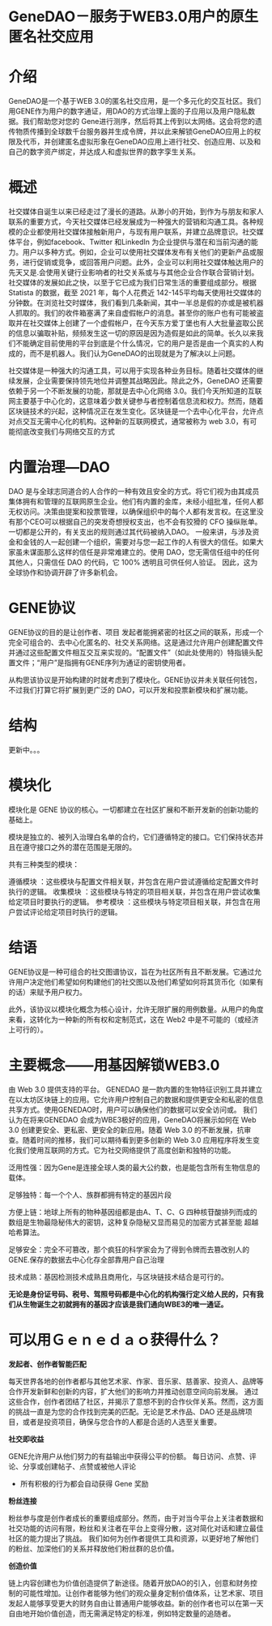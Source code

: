 # GeneDAO－服务于WEB3.0用户的原生匿名社交应用

# 介绍

GeneDAO是一个基于WEB 3.0的匿名社交应用，是一个多元化的交互社区。我们用GENE作为用户的数字通证，用DAO的方式治理上面的子应用以及用户隐私数据。我们帮助您对您的 Gene进行测序，然后将其上传到以太网络。这会将您的遗传物质传播到全球数千台服务器并生成令牌，并以此来解锁GeneDAO应用上的权限及代币，并创建匿名虚拟形象在GeneDAO应用上进行社交、创造应用、以及和自己的数字资产绑定，并达成人和虚拟世界的数字孪生关系。


# 概述
社交媒体自诞生以来已经走过了漫长的道路。从渺小的开始，到作为与朋友和家人联系的重要方式，今天社交媒体已经发展成为一种强大的营销和沟通工具。各种规模的企业都使用社交媒体接触新用户，与现有用户联系，并建立品牌意识。社交媒体平台，例如facebook、Twitter 和LinkedIn 为企业提供与潜在和当前沟通的能力。用户以多种方式。例如，企业可以使用社交媒体发布有关他们的更新产品或服务，进行促销或竞争，或回答用户问题。此外，企业可以利用社交媒体触达用户的先天又是.会使用关键行业影响者的社交关系或与与其他企业合作联合营销计划。社交媒体的发展如此之快，以至于它已成为我们日常生活的重要组成部分。根据 Statista 的数据，截至 2021 年，每个人花费近 142-145平均每天使用社交媒体的分钟数。在浏览社交时媒体，我们看到几条新闻，其中一半总是假的亦或是被机器人抓取的。我们的收件箱塞满了来自虚假帐户的消息。甚至你的账户也有可能被盗取并在社交媒体上创建了一个虚假帐户，在今天东方爱丁堡也有人大批量盗取公民的信息以骗取补贴，频频发生这一切的原因是因为造假是如此的简单。长久以来我们不能确定目前使用的平台到底是个什么情况，它的用户是否是由一个真实的人构成的，而不是机器人。我们认为GeneDAO的出现就是为了解决以上问题。

社交媒体是一种强大的沟通工具，可以用于实现各种业务目标。随着社交媒体的继续发展，企业需要保持领先地位并调整其战略因此。除此之外，GeneDAO 还需要依赖于另一个不断发展的功能，那就是去中心化网络 3.0。我们今天所知道的互联网主要基于中心化的，这意味着少数关键参与者控制着信息流和权力。然而，随着区块链技术的兴起，这种情况正在发生变化。区块链是一个去中心化平台，允许点对点交互无需中心化的机构。这种新的互联网模式，通常被称为 web 3.0，有可能彻底改变我们与网络交互的方式

# 内置治理—DAO
DAO 是与全球志同道合的人合作的一种有效且安全的方式。将它们视为由其成员集体拥有和管理的互联网原生企业。他们有内置的金库，未经小组批准，任何人都无权访问。决策由提案和投票管理，以确保组织中的每个人都有发言权。在这里没有那个CEO可以根据自己的突发奇想授权支出，也不会有狡猾的 CFO 操纵账单。一切都是公开的，有关支出的规则通过其代码被纳入DAO。
一般来讲，与涉及资金和金钱的人一起创建一个组织，需要对与您一起工作的人有很大的信任。如果大家虽未谋面那么这样的信任是非常难建立的。使用 DAO，您无需信任组中的任何其他人，只需信任 DAO 的代码，它 100% 透明且可供任何人验证。
因此，这为全球协作和协调开辟了许多新机会。

# GENE协议
GENE协议的目的是让创作者、项目
发起者能拥紧密的社区之间的联系，形成一个完全可组合的、去中心化匿名的、社交关系网络。这是通过允许用户创建配置文件并通过这些配置文件相互交互来实现的。“配置文件”（如此处使用的）特指镜头配置文件；“用户”是指拥有GENE序列为通证的密钥使用者。

从构思该协议是开始构建的时就考虑到了模块化。GENE协议并未关联任何钱包，不过我们打算它将扩展到更广泛的 DAO，可以开发和投票新模块和扩展功能。


# 结构
更新中。。。
# 模块化

模块化是 GENE 协议的核心。一切都建立在社区扩展和不断开发新的创新功能的基础上。

模块是独立的、被列入治理白名单的合约，它们遵循特定的接口。它们保持状态并且在遵守接口之外的潜在范围是无限的。

共有三种类型的模块：

遵循模块
：这些模块与配置文件相关联，并包含在用户尝试遵循给定配置文件时执行的逻辑。
收集模块
：这些模块与特定的项目相关联，并包含在用户尝试收集给定项目时要执行的逻辑。
参考模块
：这些模块与特定项目相关联，并包含在用户尝试评论给定项目时执行的逻辑。


# 结语
GENE协议是一种可组合的社交图谱协议，旨在为社区所有且不断发展。它通过允许用户决定他们希望如何构建他们的社交图以及他们希望如何将其货币化（如果有的话）来赋予用户权力。

此外，该协议以模块化概念为核心设计，允许无限扩展的用例数量。从用户的角度来看，这转化为一种新的所有权和定制范式，这在 Web2 中是不可能的（或经济上可行的）。

# 主要概念——用基因解锁WEB3.0

由 Web 3.0 提供支持的平台。 GENEDAO 是一款内置的生物特征识别工具并建立在以太坊区块链上的应用。它允许用户控制自己的数据和提供更安全和私密的信息共享方式。使用GENEDAO时，用户可以确保他们的数据可以安全访问或。 我们认为在将来GENEDAO 会成为WBE3极好的应用，GeneDAO将展示如何在 Web 3.0 创建更安全、更私密、更安全的新应用。随着 Web 3.0 的不断发展，抗审查。随着时间的推移，我们可以期待看到更多创新的 Web 3.0 应用程序将发生变化我们使用互联网的方式。它为社交网络提供了高度创新和独特的功能。

泛用性强：因为Gene是连接全球人类的最大公约数，也是能包含所有生物信息的载体。

足够独特：每一个个人、族群都拥有特定的基因片段

方便上链：地球上所有的物种基因组都是由A、T、C、G 四种核苷酸排列而成的数组是生物最隐秘伟大的密钥，这种复杂隐秘又显而易见的加密方式甚至能 超越哈希算法。

足够安全：完全不可篡改，那个疯狂的科学家会为了得到令牌而去篡改别人的GENE.保存的数据去中心化存全部靠用户自己治理

技术成熟：基因检测技术成熟且商用化，与区块链技术结合是可行的。

**无论是身份证号码、税号、驾照号码都是中心化的机构强行定义给人民的，只有我们从生物诞生之初就拥有的基因才应该是我们通向WBE3的唯一通证。**


# 可以用Ｇｅｎｅｄａｏ获得什么？

**发起者、创作者智能匹配**

每天世界各地的创作者都与其他艺术家、作家、音乐家、慈善家、投资人、品牌等合作开发新鲜和创新的内容，扩大他们的影响力并推动创意空间向前发展。
通过这些合作，创作者团结了社区，并揭示了意想不到的合作伙伴关系。然而，这方面的挑战一直是为您的合作找到完美的匹配。无论是艺术作品、DAO 还是品牌项目，或者是投资项目，确保与您合作的人都是合适的人选至关重要。

**社交即收益**

GENE允许用户从他们努力的有益输出中获得公平的份额。
每日访问、点赞、评论、分享或创建帖子、点赞或被他人评论
- 所有积极的行为都会自动获得 Gene 奖励

**粉丝连接**

粉丝参与度是创作者成长的重要组成部分。然而，由于对当今平台上关注者数据和社交功能的访问有限，粉丝和关注者在平台上变得分散，这对简化对话和建立最佳社区的能力提出了挑战。
我们如何为创作者提供工具和资源，以更好地了解他们的粉丝、加深他们的关系并释放他们粉丝群的总价值。

**创造价值**

链上内容创建也为价值创造提供了新途径。随着开放DAO的引入，创意和财务控制的可能性增加。让创作者能够为他们的观众量身定制价值体系，让艺术家、项目发起人能够享受更大的财务自由让普通用户能够收益。新的创作者也可以在第一天自由地开始价值创造，而无需满足特定的标准，例如特定数量的追随者。



